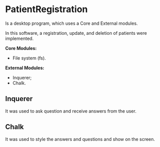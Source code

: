 # PatientRegistration

<div>
    <p>Is a desktop program, which uses a Core and External modules.</p>
    <p>In this software, a registration, update, and deletion of patients were implemented. </p>
    <p><strong>Core Modules:</strong></p>
    <ul>
        <li>File system (fs).</li>
    </ul>
    <p><strong>External Modules:</strong></p>
    <ul>
        <li>Inquerer;</li>
        <li>Chalk.</li>
    </ul>
</div>

<div>
    <h2>Inquerer</h2>
    <p>It was used to ask question and receive answers from the user.</p>
</div>

<div>
    <h2>Chalk</h2>
    <p>It was used to style the answers and questions and show on the screen.</p>
</div>

